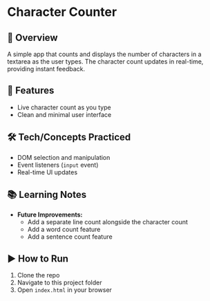 # Character Counter

## 📖 Overview

A simple app that counts and displays the number of characters in a textarea as the user types. The character count updates in real-time, providing instant feedback.

## 🚀 Features

- Live character count as you type
- Clean and minimal user interface

## 🛠️ Tech/Concepts Practiced

- DOM selection and manipulation
- Event listeners (`input` event)
- Real-time UI updates

## 📚 Learning Notes

- **Future Improvements:**
  - Add a separate line count alongside the character count
  - Add a word count feature
  - Add a sentence count feature

## ▶️ How to Run

1. Clone the repo
2. Navigate to this project folder
3. Open `index.html` in your browser
